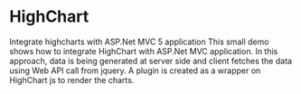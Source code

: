 # HighChart
Integrate highcharts with ASP.Net MVC 5 application
This small demo shows how to integrate HighChart with ASP.Net MVC application. In this approach, data is being generated at server side and client fetches the data using Web API call from jquery. 
A plugin is created as a wrapper on HighChart js to render the charts. 
